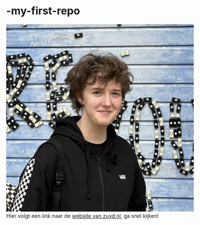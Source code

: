 # -my-first-repo
![ikke](inske.jpg)
Hier volgt een link naar de [website van zuyd.nl](https://zuyd.nl), ga snel kijken!
